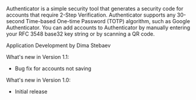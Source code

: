 Authenticator is a simple security tool that generates a security code for accounts that require 2-Step Verification. Authenticator supports any 30-second Time-based One-time Password (TOTP) algorithm, such as Google Authenticator. You can add accounts to Authenticator by manually entering your RFC 3548 base32 key string or by scanning a QR code.

Application Development by Dima Stebaev
    
What's new in Version 1.1:  
- Bug fix for accounts not saving  

What's new in Version 1.0:  
- Initial release  